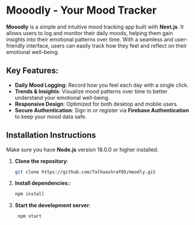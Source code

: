 # Mooodly - Your Mood Tracker

**Mooodly** is a simple and intuitive mood tracking app built with **Next.js**. It allows users to log and monitor their daily moods, helping them gain insights into their emotional patterns over time. With a seamless and user-friendly interface, users can easily track how they feel and reflect on their emotional well-being.

## Key Features:
- **Daily Mood Logging**: Record how you feel each day with a single click.
- **Trends & Insights**: Visualize mood patterns over time to better understand your emotional well-being.
- **Responsive Design**: Optimized for both desktop and mobile users.
- **Secure Authentication**: Sign in or register via **Firebase Authentication** to keep your mood data safe.

## Installation Instructions

Make sure you have **Node.js** version 18.0.0 or higher installed.

1. **Clone the repository**:
   ```bash
   git clone https://github.com/Talhaashraf05/moodly.git

2. **Install dependencies:**:
   ```bash
   npm install

3. **Start the development server**:
   ```bash
    npm start
